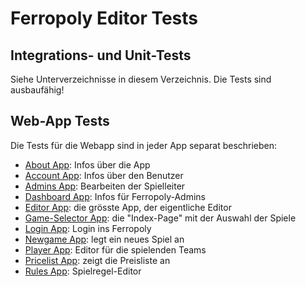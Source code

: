 # Ferropoly Editor Tests

## Integrations- und Unit-Tests

Siehe Unterverzeichnisse in diesem Verzeichnis. Die Tests sind ausbaufähig!

## Web-App Tests

Die Tests für die Webapp sind in jeder App separat beschrieben:

* [About App](../editor/webapp/about/test/readme.md): Infos über die App
* [Account App](../editor/webapp/account/test/readme.md): Infos über den Benutzer
* [Admins App](../editor/webapp/admins/test/readme.md): Bearbeiten der Spielleiter
* [Dashboard App](../editor/webapp/dashboard/test/readme.md): Infos für Ferropoly-Admins
* [Editor App](../editor/webapp/editor/test/readme.md): die grösste App, der eigentliche Editor
* [Game-Selector App](../editor/webapp/game-selector/test/readme.md): die "Index-Page" mit der Auswahl der Spiele
* [Login App](../editor/webapp/login/test/readme.md): Login ins Ferropoly
* [Newgame App](../editor/webapp/newgame/test/readme.md): legt ein neues Spiel an
* [Player App](../editor/webapp/player/test/readme.md): Editor für die spielenden Teams
* [Pricelist App](../editor/webapp/pricelist/test/readme.md): zeigt die Preisliste an
* [Rules App](../editor/webapp/rules/test/readme.md): Spielregel-Editor


